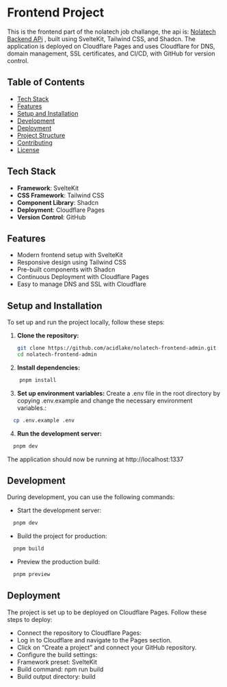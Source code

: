 # Frontend Project

This is the frontend part of the nolatech job challange, the api is: [Nolatech Backend APi](https://github.com/acidlake/nolatech-backend-api) , built using SvelteKit, Tailwind CSS, and Shadcn. The application is deployed on Cloudflare Pages and uses Cloudflare for DNS, domain management, SSL certificates, and CI/CD, with GitHub for version control.

## Table of Contents

- [Tech Stack](#tech-stack)
- [Features](#features)
- [Setup and Installation](#setup-and-installation)
- [Development](#development)
- [Deployment](#deployment)
- [Project Structure](#project-structure)
- [Contributing](#contributing)
- [License](#license)

## Tech Stack

- **Framework**: SvelteKit
- **CSS Framework**: Tailwind CSS
- **Component Library**: Shadcn
- **Deployment**: Cloudflare Pages
- **Version Control**: GitHub

## Features

- Modern frontend setup with SvelteKit
- Responsive design using Tailwind CSS
- Pre-built components with Shadcn
- Continuous Deployment with Cloudflare Pages
- Easy to manage DNS and SSL with Cloudflare

## Setup and Installation

To set up and run the project locally, follow these steps:

1. **Clone the repository:**

   ```sh
   git clone https://github.com/acidlake/nolatech-frontend-admin.git
   cd nolatech-frontend-admin
   ```
2.	**Install dependencies:**

```sh
    pnpm install
```
3.	**Set up environment variables:**
Create a .env file in the root directory by copying .env.example and change the necessary environment variables.:
```sh
  cp .env.example .env
```

4.	**Run the development server:**
```sh
  pnpm dev
```
The application should now be running at http://localhost:1337

## Development

During development, you can use the following commands:

- Start the development server:
```sh
  pnpm dev
```
- Build the project for production:
```sh
  pnpm build
```

- Preview the production build:
```sh
  pnpm preview
```

## Deployment

The project is set up to be deployed on Cloudflare Pages. Follow these steps to deploy:

- Connect the repository to Cloudflare Pages:
- Log in to Cloudflare and navigate to the Pages section.
- Click on “Create a project” and connect your GitHub repository.
- Configure the build settings:
- Framework preset: SvelteKit
- Build command: npm run build
- Build output directory: build
